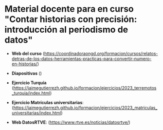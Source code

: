 # Material docente para en curso "Contar historias con precisión: introducción al periodismo de datos"

* **Web del curso** (https://coordinadoraongd.org/formacion/cursos/relatos-detras-de-los-datos-herramientas-practicas-para-convertir-numero-en-historias/)

* **Diapositivas** ()
   
* **Ejercicio Turquía** (https://jaimegutierrezh.github.io/formacion/ejercicios/2023_terremotos_turquia/index.html)
                        
* **Ejercicio Matrículas universitarias**: (https://jaimegutierrezh.github.io/formacion/ejercicios/2023_matriculas_universitarias/index.html)

* **Web DatosRTVE**: (https://www.rtve.es/noticias/datosrtve/)



